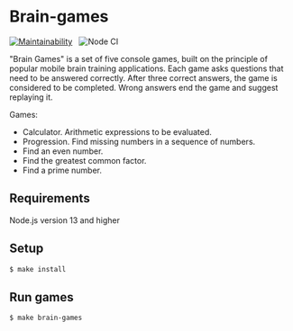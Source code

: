 # Brain-games

[![Maintainability](https://api.codeclimate.com/v1/badges/201f9e92620b93c9565f/maintainability)](https://codeclimate.com/github/a-gunderin/frontend-project-lvl1/maintainability) 
&nbsp;
![Node CI](https://github.com/a-gunderin/frontend-project-lvl1/workflows/Node%20CI/badge.svg?branch=master)

"Brain Games" is a set of five console games, built on the principle of popular mobile brain training applications. Each game asks questions that need to be answered correctly. After three correct answers, the game is considered to be completed. Wrong answers end the game and suggest replaying it.

Games: 

* Calculator. Arithmetic expressions to be evaluated.
* Progression. Find missing numbers in a sequence of numbers.
* Find an even number.
* Find the greatest common factor.
* Find a prime number.

## Requirements

Node.js version 13 and higher

## Setup

```sh
$ make install
```

## Run games

```sh
$ make brain-games
```